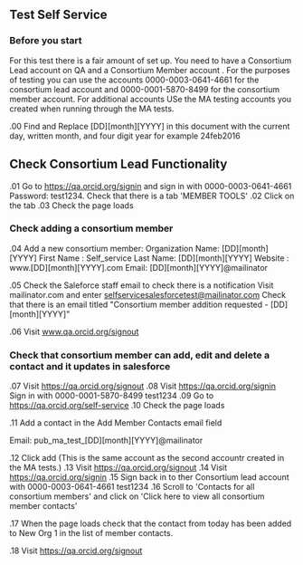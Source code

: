 ## Test Self Service

### Before you start

For this test there is a fair amount of set up. You need to have a Consortium Lead account on QA and a Consortium Member account . For the purposes of testing you can use the accounts 0000-0003-0641-4661 for the consortium lead account and 0000-0001-5870-8499 for the consortium member account. For additional accounts USe the MA testing accounts you created when running through the MA tests.


.00 Find and Replace [DD][month][YYYY] in this document with the current day, written month, and four digit year for example 24feb2016

## Check Consortium Lead Functionality 
 .01 Go to https://qa.orcid.org/signin and sign in with
		0000-0003-0641-4661
		Password: test1234. Check that there is a tab 'MEMBER TOOLS'
.02 Click on the tab
.03 Check the page loads

### Check adding a consortium member

.04 Add a new consortium member:
			Organization Name: [DD][month][YYYY]
			First Name : Self_service
			Last Name: [DD][month][YYYY]
			Website : www.[DD][month][YYYY].com
			Email: [DD][month][YYYY]@mailinator

.05 Check the Saleforce staff email to check there is a notification
Visit mailinator.com and enter selfservicesalesforcetest@mailinator.com
Check that there is an email titled "Consortium member addition requested - [DD][month][YYYY]"

.06 Visit www.qa.orcid.org/signout


### Check that consortium member can  add, edit and delete  a contact and it updates in salesforce


.07 Visit https://qa.orcid.org/signout
.08 Visit https://qa.orcid.org/signin
		Sign in with
		0000-0001-5870-8499
		test1234
.09 Go to https://qa.orcid.org/self-service
.10 Check the page loads

.11 Add a contact in the Add Member Contacts email field 

Email: pub_ma_test_[DD][month][YYYY]@mailinator 

.12 Click add
(This is the same account as the second accountr created in the MA tests.)
.13 Visit https://qa.orcid.org/signout
.14 Visit https://qa.orcid.org/signin
.15 Sign back in to ther Consortium lead account with
	0000-0003-0641-4661
	test1234
.16 Scroll to 'Contacts for all consortium members' and click on 'Click here to view all consortium member contacts' 

.17 When the page loads check that the contact from today has been added to New Org 1 in the list of member contacts.

.18 Visit https://qa.orcid.org/signout



